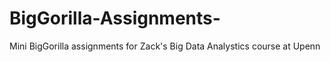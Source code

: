 # BigGorilla-Assignments-
Mini BigGorilla assignments for Zack's Big Data Analystics course at Upenn
